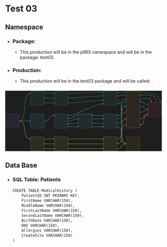 # Test 03
## Namespace
- ### Package:
	- This production will be in the pIRIS namespace and will be in the package: test03.
- ### Production:
	- This production will be in the test03 package and will be called: .
### ![Diagram](/Test03/DIAGRAMCTest03.png)
## Data Base
- ### SQL Table: Patients
    ```
    CREATE TABLE MedicalHistory (
        PatientID INT PRIMARY KEY,
        FirstName VARCHAR(150),
        MiddleName VARCHAR(150),
        FirstLastName VARCHAR(150),
        SecondLastName VARCHAR(150),
        BirthDate VARCHAR(150),
        DNI VARCHAR(150),
        Allergies VARCHAR(150),
        CreateFile VARCHAR(150)
    )
    ```